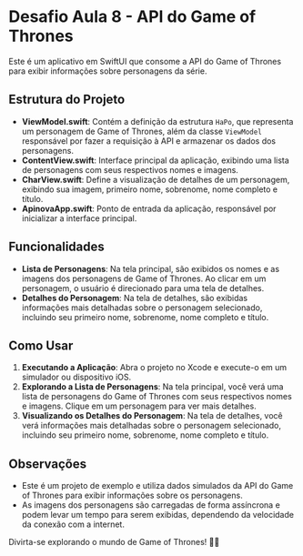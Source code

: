 # Desafio Aula 8 - API do Game of Thrones

Este é um aplicativo em SwiftUI que consome a API do Game of Thrones para exibir informações sobre personagens da série.

## Estrutura do Projeto

- **ViewModel.swift**: Contém a definição da estrutura `HaPo`, que representa um personagem de Game of Thrones, além da classe `ViewModel` responsável por fazer a requisição à API e armazenar os dados dos personagens.
- **ContentView.swift**: Interface principal da aplicação, exibindo uma lista de personagens com seus respectivos nomes e imagens.
- **CharView.swift**: Define a visualização de detalhes de um personagem, exibindo sua imagem, primeiro nome, sobrenome, nome completo e título.
- **ApinovaApp.swift**: Ponto de entrada da aplicação, responsável por inicializar a interface principal.

## Funcionalidades

- **Lista de Personagens**: Na tela principal, são exibidos os nomes e as imagens dos personagens de Game of Thrones. Ao clicar em um personagem, o usuário é direcionado para uma tela de detalhes.
- **Detalhes do Personagem**: Na tela de detalhes, são exibidas informações mais detalhadas sobre o personagem selecionado, incluindo seu primeiro nome, sobrenome, nome completo e título.

## Como Usar

1. **Executando a Aplicação**: Abra o projeto no Xcode e execute-o em um simulador ou dispositivo iOS.
2. **Explorando a Lista de Personagens**: Na tela principal, você verá uma lista de personagens do Game of Thrones com seus respectivos nomes e imagens. Clique em um personagem para ver mais detalhes.
3. **Visualizando os Detalhes do Personagem**: Na tela de detalhes, você verá informações mais detalhadas sobre o personagem selecionado, incluindo seu primeiro nome, sobrenome, nome completo e título.

## Observações

- Este é um projeto de exemplo e utiliza dados simulados da API do Game of Thrones para exibir informações sobre os personagens.
- As imagens dos personagens são carregadas de forma assíncrona e podem levar um tempo para serem exibidas, dependendo da velocidade da conexão com a internet.

Divirta-se explorando o mundo de Game of Thrones! 🐉🏰
